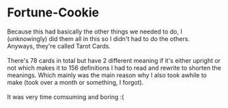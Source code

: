 # Fortune-Cookie
<body>
  <p>Because this had basically the other things we needed to do, I (unknowingly) did them all in this so I didn't had to do the others.<br>Anyways, they're called Tarot Cards.<br><br>There's 78 cards in total but have 2 different meaning if it's either upright or not which makes it to 156 definitions I had to read and rewrite to shorten the meanings. Which mainly was the main reason why I also took awhile to make (took over a month or something, I forgot).<br><br>It was very time comsuming and boring :( </p>
</body>
